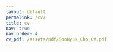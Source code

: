 ```yaml
---
layout: default
permalink: /cv/
title: cv
nav: true
nav_order: 4
cv_pdf: /assets/pdf/SooHyuk_Cho_CV.pdf
---
```

